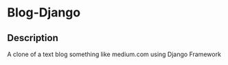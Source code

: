# Blog-Django

## Description

A clone of a text blog something like medium.com using Django Framework
